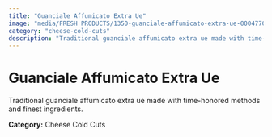 ```yaml
---
title: "Guanciale Affumicato Extra Ue"
image: "media/FRESH PRODUCTS/1350-guanciale-affumicato-extra-ue-00047707.jpg"
category: "cheese-cold-cuts"
description: "Traditional guanciale affumicato extra ue made with time-honored methods and finest ingredients."
---
```


# Guanciale Affumicato Extra Ue

Traditional guanciale affumicato extra ue made with time-honored methods and finest ingredients.

**Category:** Cheese Cold Cuts
